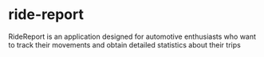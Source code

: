 # ride-report
RideReport is an application designed for automotive enthusiasts who want to track their movements and obtain detailed statistics about their trips
